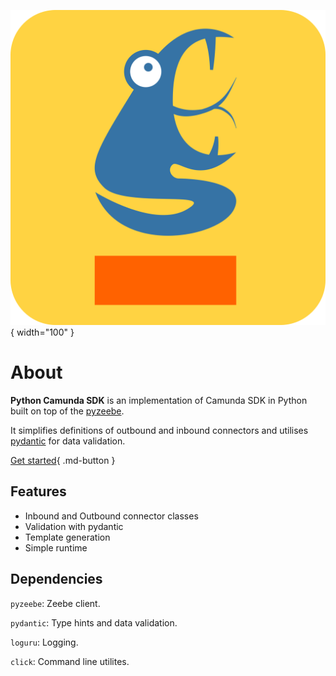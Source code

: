  ![Pycam logo](img/pycam.svg){ width="100" }
# About

**Python Camunda SDK** is an implementation of Camunda SDK in Python built on top of the [pyzeebe](https://github.com/camunda-community-hub/pyzeebe).

It simplifies definitions of outbound and inbound connectors and utilises [pydantic](https://pydantic.dev/) for data validation.

[Get started](quick_start){ .md-button }

## Features

* Inbound and Outbound connector classes
* Validation with pydantic
* Template generation
* Simple runtime

## Dependencies

`pyzeebe`: Zeebe client.

`pydantic`: Type hints and data validation.

`loguru`: Logging.

`click`: Command line utilites.